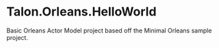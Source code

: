 # Talon.Orleans.HelloWorld
Basic Orleans Actor Model project based off the Minimal Orleans sample project.
